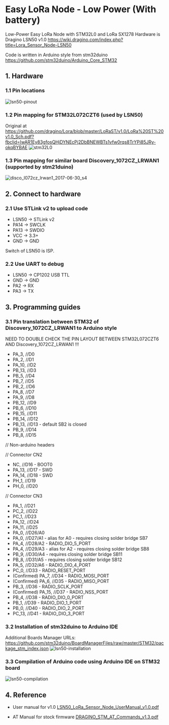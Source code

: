 # Easy LoRa Node - Low Power (With battery)
Low-Power Easy LoRa Node with STM32L0 and LoRa SX1278
Hardware is Dragino LSN50 v1.0 https://wiki.dragino.com/index.php?title=Lora_Sensor_Node-LSN50

Code is written in Arduino style from stm32duino https://github.com/stm32duino/Arduino_Core_STM32

## 1. Hardware
### 1.1 Pin locations
![lsn50-pinout](https://user-images.githubusercontent.com/29994971/55409802-e5c22880-558c-11e9-89fc-4ef4a07bb9c2.png)

### 1.2 Pin mapping for STM32L072CZT6 (used by LSN50)
Original at https://github.com/dragino/Lora/blob/master/LoRaST/v1.0/LoRa%20ST%20v1.0_Sch.pdf?fbclid=IwAR1Ey83gfosQHjDYNEcPj2DbBNEWBTs1vfw0rqs8TrYPi85JRy-okqBYBAE
![stm32L0](https://user-images.githubusercontent.com/29994971/55408675-b3173080-558a-11e9-8747-4baf99477c76.jpg)

### 1.3 Pin mapping for similar board Discovery_1072CZ_LRWAN1 (supported by stm21duino)
![disco_l072cz_lrwan1_2017-06-30_s4](https://user-images.githubusercontent.com/29994971/54474735-095e4280-481b-11e9-8ca4-b21c4cde157e.png)

## 2. Connect to hardware
### 2.1 Use STLink v2 to upload code
* LSN50 -> STLink v2
* PA14 -> SWCLK
* PA13 -> SWDIO
* VCC -> 3.3+
* GND -> GND

Switch of LSN50 is ISP.

### 2.2 Use UART to debug
* LSN50 -> CP1202 USB TTL
* GND -> GND
* PA2 -> RX
* PA3 -> TX

## 3. Programming guides
### 3.1 Pin translation between STM32 of Discovery_1072CZ_LRWAN1 to Arduino style
NEED TO DOUBLE CHECK THE PIN LAYOUT BETWEEN STM32L072CZT6 AND Discovery_1072CZ_LRWAN1 !!!

* PA_3, //D0
* PA_2, //D1
* PA_10, //D2
* PB_13, //D3
* PB_5, //D4
* PB_7, //D5
* PB_2, //D6
* PA_8, //D7
* PA_9, //D8
* PB_12, //D9
* PB_6, //D10
* PB_15, //D11
* PB_14, //D12
* PB_13, //D13 - default SB2 is closed
* PB_9, //D14
* PB_8, //D15

// Non-arduino headers

// Connector CN2
* NC, //D16 - BOOT0
* PA_13, //D17 - SWD
* PA_14, //D18 - SWD
* PH_1, //D19
* PH_0, //D20

// Connector CN3
* PA_1, //D21
* PC_2, //D22
* PC_1, //D23
* PA_12, //D24
* PA_11, //D25
* PA_0, //D26/A0
* PA_0, //D27/A1 - alias for A0 - requires closing solder bridge SB7
* PA_4, //D28/A2 - RADIO_DIO_5_PORT
* PA_4, //D29/A3 - alias for A2 - requires closing solder bridge SB8
* PB_9, //D30/A4 - requires closing solder bridge SB11
* PB_8, //D31/A5 - requires closing solder bridge SB12
* PA_5, //D32/A6 - RADIO_DIO_4_PORT
* PC_0, //D33 - RADIO_RESET_PORT
* (Confirmed) PA_7, //D34 - RADIO_MOSI_PORT
* (Confirmed) PA_6, //D35 - RADIO_MISO_PORT
* PB_3, //D36 - RADIO_SCLK_PORT
* (Confirmed) PA_15, //D37 - RADIO_NSS_PORT
* PB_4, //D38 - RADIO_DIO_0_PORT
* PB_1, //D39 - RADIO_DIO_1_PORT
* PB_0, //D40 - RADIO_DIO_2_PORT
* PC_13, //D41 - RADIO_DIO_3_PORT

### 3.2 Installation of stm32duino to Arduino IDE
Additional Boards Manager URLs: https://github.com/stm32duino/BoardManagerFiles/raw/master/STM32/package_stm_index.json
![lsn50-installation](https://user-images.githubusercontent.com/29994971/55409705-b14e6c80-558c-11e9-827b-2833cfe7e0e3.png)

### 3.3 Compilation of Arduino code using Arduino IDE on STM32 board
![lsn50-compilation](https://user-images.githubusercontent.com/29994971/55409490-5452b680-558c-11e9-8f01-c65ff357ca13.png)

## 4. Reference
* User manual for v1.0
[LSN50_LoRa_Sensor_Node_UserManual_v1.0.pdf](https://github.com/IoTThinks/EasyLoRaNode_LowPower/files/2973844/LSN50_LoRa_Sensor_Node_UserManual_v1.0.pdf)

* AT Manual for stock firmware [DRAGINO_STM_AT_Commands_v1.3.pdf](https://github.com/IoTThinks/EasyLoRaNode_LowPower/files/2973845/DRAGINO_STM_AT_Commands_v1.3.pdf)
